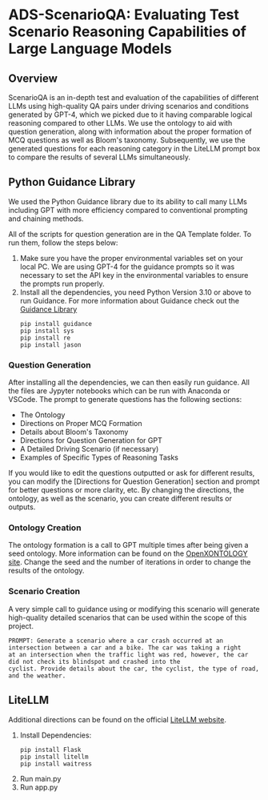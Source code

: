 # ADS-ScenarioQA: Evaluating Test Scenario Reasoning Capabilities of Large Language Models

## Overview 
ScenarioQA is an in-depth test and evaluation of the capabilities of different LLMs using high-quality QA pairs under driving scenarios and conditions generated by GPT-4, which we picked due to it having comparable logical reasoning compared to other LLMs. We use the ontology to aid with question generation, along with information about the proper formation of MCQ questions as well as Bloom's taxonomy. Subsequently, we use the generated questions for each reasoning category in the LiteLLM prompt box to compare the results of several LLMs simultaneously.

## Python Guidance Library
We used the Python Guidance library due to its ability to call many LLMs including GPT with more efficiency compared to conventional prompting and chaining methods.

All of the scripts for question generation are in the QA Template folder. To run them, follow the steps below:
1. Make sure you have the proper environmental variables set on your local PC. We are using GPT-4 for the guidance prompts so it was necessary to set the API key in the environmental variables to ensure the prompts run properly.
2. Install all the dependencies, you need Python Version 3.10 or above to run Guidance. For more information about Guidance check out the [Guidance Library](https://github.com/guidance-ai/guidance)
   ```
   pip install guidance
   pip install sys
   pip install re
   pip install jason
   ```
### Question Generation
After installing all the dependencies, we can then easily run guidance. All the files are Jypyter notebooks which can be run with Anaconda or VSCode. The prompt to generate questions has the following sections: 
* The Ontology
* Directions on Proper MCQ Formation
* Details about Bloom's Taxonomy
* Directions for Question Generation for GPT
* A Detailed Driving Scenario (if necessary)
* Examples of Specific Types of Reasoning Tasks

If you would like to edit the questions outputted or ask for different results, you can modify the [Directions for Question Generation] section and prompt for better questions or more clarity, etc. By changing the directions, the ontology, as well as the scenario, you can create different results or outputs. 

### Ontology Creation
The ontology formation is a call to GPT multiple times after being given a seed ontology. More information can be found on the [OpenXONTOLOGY site](https://www.asam.net/project-detail/asam-openxontology/). Change the seed and the number of iterations in order to change the results of the ontology. 

### Scenario Creation 
A very simple call to guidance using or modifying this scenario will generate high-quality detailed scenarios that can be used within the scope of this project.
```
PROMPT: Generate a scenario where a car crash occurred at an intersection between a car and a bike. The car was taking a right
at an intersection when the traffic light was red, however, the car did not check its blindspot and crashed into the 
cyclist. Provide details about the car, the cyclist, the type of road, and the weather.
```

## LiteLLM
Additional directions can be found on the official [LiteLLM website](https://docs.litellm.ai/docs/). 
1. Install Dependencies:
   ```
   pip install Flask
   pip install litellm
   pip install waitress
   ```
2. Run main.py
3. Run app.py


